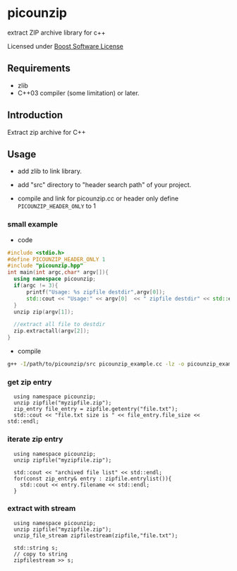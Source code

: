 # picounzip
extract ZIP archive library for c++

Licensed under [Boost Software License](http://www.boost.org/LICENSE_1_0.txt)


## Requirements
- zlib
- C++03 compiler (some limitation) or later.


## Introduction
Extract zip archive for C++

## Usage
* add zlib to link library.
* add "src" directory to "header search path" of your project.

* compile and link for picounzip.cc or header only define `PICOUNZIP_HEADER_ONLY` to 1

### small example

* code
```c++
#include <stdio.h>
#define PICOUNZIP_HEADER_ONLY 1
#include "picounzip.hpp"
int main(int argc,char* argv[]){
  using namespace picounzip;
  if(argc != 3){
	  printf("Usage: %s zipfile destdir",argv[0]);
	  std::cout << "Usage:" << argv[0]  << " zipfile destdir" << std::endl;
  }
  unzip zip(argv[1]);

  //extract all file to destdir
  zip.extractall(argv[2]);
}
```
* compile
```bash
g++ -I/path/to/picounzip/src picounzip_example.cc -lz -o picounzip_example
```

### get zip entry
```
  using namespace picounzip;
  unzip zipfile("myzipfile.zip");
  zip_entry file_entry = zipfile.getentry("file.txt");
  std::cout << "file.txt size is " << file_entry.file_size << std::endl;
```

### iterate zip entry
```
  using namespace picounzip;
  unzip zipfile("myzipfile.zip");
  
  std::cout << "archived file list" << std::endl;
  for(const zip_entry& entry : zipfile.entrylist()){
    std::cout << entry.filename << std::endl;
  }
```


### extract with stream
```
  using namespace picounzip;
  unzip zipfile("myzipfile.zip");
  unzip_file_stream zipfilestream(zipfile,"file.txt");

  std::string s;
  // copy to string
  zipfilestream >> s;
```
